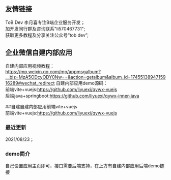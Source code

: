 ## 友情链接
ToB Dev 李月喜专注B端企业服务开发；      
加开发同行群及咨询联系"li570467731";  
获取更多教程及分享关注公众号“tob dev”;  

## 企业微信自建内部应用  
自建内部应用视频教程：  
https://mp.weixin.qq.com/mp/appmsgalbum?__biz=MzA5ODcyODY0Nw==&action=getalbum&album_id=1745513894715916289#wechat_redirect
自建内部应用demo源码：  
前端vite+vuejs:https://github.com/liyuexi/qywx-vuejs  
后端java+springboot:https://github.com/liyuexi/qywx-inner-java  


##自建自建内部应用前端vite+vuejs  
前端vite+vuejs:https://github.com/liyuexi/qywx-vuejs  

### 最近更新  
2021/08/23； 

### demo简介  
自己设置应用主页即可，接口需要后端支持，在上方有自建内部应用后端demo链接
